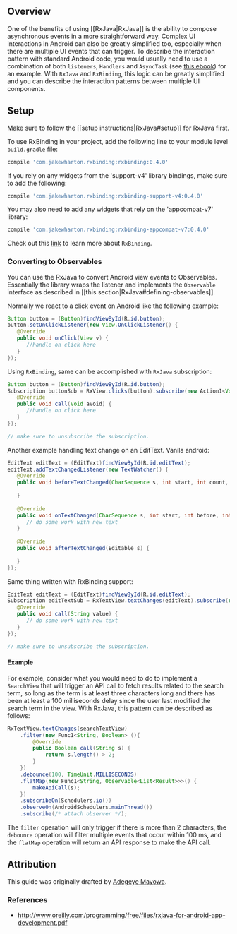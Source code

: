 ## Overview

One of the benefits of using [[RxJava|RxJava]] is the ability to compose asynchronous events in a more straightforward way.  Complex UI interactions in Android can also be greatly simplified too, especially when there are multiple UI events that can trigger.  To describe the interaction pattern with standard Android code, you would usually need to use a combination of both `listeners`, `Handlers` and `AsyncTask` (see [this ebook](http://www.oreilly.com/programming/free/files/rxjava-for-android-app-development.pdf)) for an example.  With `RxJava` and `RxBinding`, this logic can be greatly simplified and you can describe the interaction patterns between multiple UI components.

## Setup

Make sure to follow the [[setup instructions|RxJava#setup]] for RxJava first.

To use RxBinding in your project, add the following line to your module level `build.gradle` file:

```gradle 
compile 'com.jakewharton.rxbinding:rxbinding:0.4.0'
```

If you rely on any widgets from the 'support-v4' library bindings, make sure to add the following:

```gradle 
compile 'com.jakewharton.rxbinding:rxbinding-support-v4:0.4.0'
```

You may also need to add any widgets that rely on the 'appcompat-v7' library:

```gradle 
compile 'com.jakewharton.rxbinding:rxbinding-appcompat-v7:0.4.0'
```

Check out this [link](https://github.com/JakeWharton/RxBinding) to learn more about `RxBinding`.

### Converting to Observables

You can use the RxJava to convert Android view events to Observables.  Essentially the library wraps the listener and implements the `Observable` interface as described in [[this section|RxJava#defining-observables]].

Normally we react to a click event on Android like the following example:

```java
Button button = (Button)findViewById(R.id.button);
button.setOnClickListener(new View.OnClickListener() {
   @Override
   public void onClick(View v) {
      //handle on click here
   }
});
```

Using `RxBinding`, same can be accomplished with `RxJava` subscription:

```java
Button button = (Button)findViewById(R.id.button);
Subscription buttonSub = RxView.clicks(button).subscribe(new Action1<Void>() {
   @Override
   public void call(Void aVoid) {
      //handle on click here
   }
}); 

// make sure to unsubscribe the subscription.
```
Another example handling text change on an EditText. Vanila android:
``` java 
EditText editText = (EditText)findViewById(R.id.editText);
editText.addTextChangedListener(new TextWatcher() {
   @Override
   public void beforeTextChanged(CharSequence s, int start, int count, int after) {
   
   }
   
   @Override
   public void onTextChanged(CharSequence s, int start, int before, int count) {
      // do some work with new text
   }
   
   @Override
   public void afterTextChanged(Editable s) {
   
   }
});
```

Same thing written with RxBinding support:
```java 
EditText editText = (EditText)findViewById(R.id.editText);
Subscription editTextSub = RxTextView.textChanges(editText).subscribe(new Action1<String>() {
   @Override
   public void call(String value) {
      // do some work with new text
   }
});

// make sure to unsubscribe the subscription.
```

#### Example

For example, consider what you would need to do to implement a `SearchView` that will trigger an API call to fetch results related to the search term, so long as the term is at least three characters long and there has been at least a 100 milliseconds delay since the user last modified the search term in the view.   With RxJava, this pattern can be described as follows:

```java 
RxTextView.textChanges(searchTextView)
	.filter(new Func1<String, Boolean> (){
		@Override
		public Boolean call(String s) {
			return s.length() > 2;
		}
	})
	.debounce(100, TimeUnit.MILLISECONDS)
	.flatMap(new Func1<String, Observable<List<Result>>>() {
		makeApiCall(s);
	})
	.subscribeOn(Schedulers.io())
	.observeOn(AndroidSchedulers.mainThread())
	.subscribe(/* attach observer */);
```

The `filter` operation will only trigger if there is more than 2 characters, the `debounce` operation will filter multiple events that occur within 100 ms, and the `flatMap` operation will return an API response to make the API call.

## Attribution

This guide was originally drafted by [Adegeye Mayowa](https://github.com/mayojava).

### References

* <http://www.oreilly.com/programming/free/files/rxjava-for-android-app-development.pdf>

